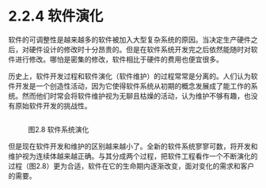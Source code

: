 # 2.2.4 软件演化

软件的可调整性是越来越多的软件被加入大型复杂系统的原因。当决定生产硬件之后，对硬件设计的修改时十分昂贵的。但是在软件系统开发完之后依然能随时对软件进行修改。哪怕是密集的修改，软件相比于硬件的费用也便宜很多。

历史上，软件开发过程和软件演化（软件维护）的过程常常是分离的。人们认为软件开发是一个创造性活动，因为它使得软件系统从初期的概念发展成了能工作的系统。然而他们时常会将软件维护视为无聊且枯燥的活动，认为维护不够有趣，也没有原始软件开发的挑战性。

<figure><img src="../../../../.gitbook/assets/图2.8.png" alt=""><figcaption><p>图2.8 软件系统演化</p></figcaption></figure>

但是现在软件开发和维护的区别越来越小了。全新的软件系统寥寥可数，将开发和维护视为连续体越来越正确。与其分成两个过程，把软件工程看作一个不断演化的过程（图2.8）更为合适，软件在它的生命期内逐渐改变，面对变化的需求和客户的需要。
